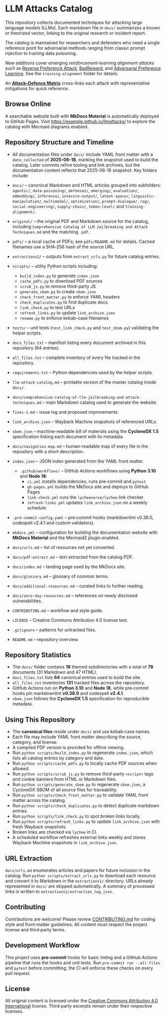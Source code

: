 # LLM Attacks Catalog

This repository collects documented techniques for attacking large language models (LLMs). Each markdown file in `docs/` summarizes a known or theorized vector, linking to the original research or incident report.

The catalog is maintained for researchers and defenders who need a single reference point for adversarial methods ranging from classic prompt injection to training data poisoning.

New additions cover emerging *reinforcement-learning alignment attacks* such as [Reverse Preference Attack](docs/training-alignment/reinforcement-learning-alignment-attacks.md), [BadReward](docs/training-alignment/reinforcement-learning-alignment-attacks.md#badreward-clean-label-poisoning), and [Adversarial Preference Learning](docs/training-alignment/reinforcement-learning-alignment-attacks.md#adversarial-preference-learning). See the `training-alignment` folder for details.

An [**Attack–Defence Matrix**](docs/attack-defense-matrix.md) cross-links each attack with representative mitigations for quick reference.

## Browse Online

A searchable website built with **MkDocs Material** is automatically deployed to GitHub Pages. Visit <https://example.github.io/llmattacks/> to explore the catalog with Mermaid diagrams enabled.

## Repository Structure and Timeline

- All documentation files under `docs/` include YAML front matter with a
  `date_collected` of **2025-06-18**, marking the snapshot used to build the
  catalog. Later commits refine tooling and link archives, but the
  documentation content reflects that 2025-06-18 snapshot. Key folders include:

- `docs/` – canonical Markdown and HTML articles grouped into subfolders:
`agentic/`, `data-poisoning/`, `defenses/`, `emerging/`, `evaluation/`,
  `embedding/`, `inference/`, `insecure-output/`, `latent-space/`,
  `linguistic-manipulation/`, `multimodal/`, `optimization/`,
  `prompt-dialogue/`, `rag/`, `social-engineering/`, `supply-chain/`,
  `token-level/` and `training-alignment/`.
- `original/` – the original PDF and Markdown source for the catalog,
  including `Comprehensive Catalog of LLM Jailbreaking and Attack Techniques.md`
  and the matching `.pdf`.
- `pdfs/` – a local cache of PDFs; see `pdfs/README.md` for details.
  Cached filenames use a SHA‑256 hash of the source URL.
- `extractions1/` – outputs from `extract_urls.py` for future catalog entries.
- `scripts/` – utility Python scripts including:
  - `build_index.py` to generate `index.json`
  - `cache_pdfs.py` to download PDF sources
  - `scrub_js.py` to remove third-party JS
  - `generate_sbom.py` to create `sbom.json`
  - `check_front_matter.py` to enforce YAML headers
  - `check_duplicates.py` to find duplicate docs
  - `link_check.py` to test URLs
  - `refresh_links.py` to update `link_archive.json`
  - `rename.py` to enforce kebab-case filenames
- `tests/` – unit tests (`test_link_check.py` and `test_sbom.py`) validating the helper scripts.
- `docs_files.txt` – manifest listing every document archived in this
  repository (64 entries).
- `all_files.txt` – complete inventory of every file tracked in the repository.
- `requirements.txt` – Python dependencies used by the helper scripts.
- `llm-attack-catalog.md` – printable version of the master catalog inside `docs/`.
- `docs/comprehensive-catalog-of-llm-jailbreaking-and-attack-techniques.md` –
  main Markdown catalog used to generate the website.
- `fixes-1.md` – issue log and proposed improvements.
- `link_archive.json` – Wayback Machine snapshots of referenced URLs.
- `sbom.json` – machine-readable bill of materials using the **CycloneDX 1.5** specification linking each document with its metadata.
- `docs/navigation-map.md` – human-readable map of every file in the
  repository with a short description.
- `index.json` – JSON index generated from the YAML front matter.
  - `.github/workflows/` – GitHub Actions workflows using **Python 3.10**
    and **Node 18**:
    - `ci.yml` installs dependencies, runs pre‑commit and `pytest`
    - `gh-pages.yml` builds the MkDocs site and deploys to GitHub Pages
    - `link-check.yml` runs the `lycheeverse/lychee` link checker
    - `refresh-links.yml` updates `link_archive.json` on a weekly schedule
- `.pre-commit-config.yaml` – pre‑commit hooks (markdownlint v0.38.0,
  codespell v2.4.1 and custom validators).
- `mkdocs.yml` – configuration for building the documentation website with **MkDocs Material** and the Mermaid2 plugin enabled.
- `docs/urls.md` – list of resources not yet converted.
- `docs/pdf-extract.md` – text extracted from the catalog PDF.
- `docs/index.md` – landing page used by the MkDocs site.
- `docs/glossary.md` – glossary of common terms.
- `docs/additional-resources.md` – curated links to further reading.
- `docs/zero-day-resources.md` – references on newly disclosed vulnerabilities.
- `CONTRIBUTING.md` – workflow and style guide.
- `LICENSE` – Creative Commons Attribution 4.0 license text.
- `.gitignore` – patterns for untracked files.
- `README.md` – repository overview.

## Repository Statistics

- The `docs/` folder contains **18** themed subdirectories with a total of **78**
  documents (31 Markdown and 47 HTML).
- `docs_files.txt` lists **64** canonical entries used to build the site.
- `all_files.txt` inventories **131** tracked files across the repository.
- GitHub Actions run on **Python 3.10** and **Node 18**, while pre‑commit hooks
  pin markdownlint **v0.38.0** and codespell **v2.4.1**.
- `sbom.json` follows the **CycloneDX&nbsp;1.5** specification for reproducible
  metadata.

## Using This Repository

- The **canonical files** reside under `docs/` and use kebab‑case names.
- Each file may include YAML front matter describing the source, category, and license.
- A compiled PDF version is provided for offline viewing.
- Run `python scripts/build_index.py` to regenerate `index.json`, which lists all catalog entries by category and date.
- Run `python scripts/cache_pdfs.py` to locally cache PDF sources when allowed.
- Run `python scripts/scrub_js.py` to remove third-party `<script>` tags and cookie banners from HTML or Markdown files.
- Run `python scripts/generate_sbom.py` to regenerate `sbom.json`, a CycloneDX SBOM of all source files for traceability.
- Run `python scripts/check_front_matter.py` to validate YAML front matter across the catalog.
- Run `python scripts/check_duplicates.py` to detect duplicate markdown entries.
- Run `python scripts/link_check.py` to spot broken links locally.
- Run `python scripts/refresh_links.py` to update `link_archive.json` with fresh Wayback snapshots.
- Broken links are checked via `lychee` in CI.
- A scheduled workflow refreshes external links weekly and stores Wayback Machine snapshots in `link_archive.json`.

## URL Extraction

`docs/urls.md` enumerates articles and papers for future inclusion in the catalog.
Run `python scripts/extract_urls.py` to download each resource and convert it to
Markdown in the `extractions1/` directory. URLs already represented in `docs/`
are skipped automatically. A summary of processed links is written to
`extractions1/extraction_log.json`.

## Contributing

Contributions are welcome! Please review [CONTRIBUTING.md](CONTRIBUTING.md) for coding style and front‑matter guidelines. All content must respect the project license and third‑party terms.

## Development Workflow

This project uses **pre-commit** hooks for basic linting and a GitHub Actions pipeline that runs the hooks and unit tests. Run `pre-commit run --all-files` and `pytest` before committing; the CI will enforce these checks on every pull request.

## License

All original content is licensed under the [Creative Commons Attribution 4.0 International](https://creativecommons.org/licenses/by/4.0/) license. Third‑party excerpts remain under their respective licenses.
